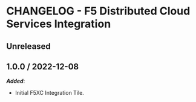 # CHANGELOG - F5 Distributed Cloud Services Integration

## Unreleased

## 1.0.0 / 2022-12-08

***Added***:

* Initial F5XC Integration Tile.

